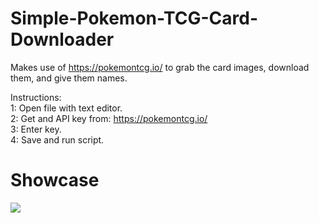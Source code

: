 # Simple-Pokemon-TCG-Card-Downloader
Makes use of https://pokemontcg.io/ to grab the card images, download them, and give them names.

Instructions: <br />
1: Open file with text editor. <br />
2: Get and API key from: https://pokemontcg.io/ <br />
3: Enter key. <br />
4: Save and run script.

# Showcase
![](https://github.com/NebulaAnimations/Simple-Pokemon-TCG-Card-Downloader/blob/main/PKMN_DL_Showcase.gif)
